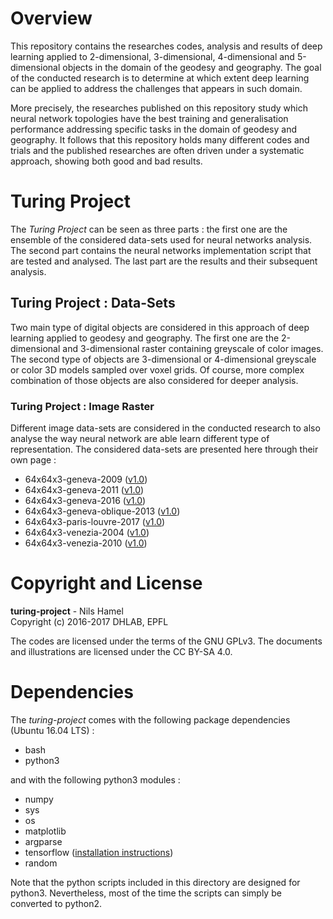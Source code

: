 # Overview

This repository contains the researches codes, analysis and results of deep learning applied to 2-dimensional, 3-dimensional, 4-dimensional and 5-dimensional objects in the domain of the geodesy and geography. The goal of the conducted research is to determine at which extent deep learning can be applied to address the challenges that appears in such domain.

More precisely, the researches published on this repository study which neural network topologies have the best training and generalisation performance addressing specific tasks in the domain of geodesy and geography. It follows that this repository holds many different codes and trials and the published researches are often driven under a systematic approach, showing both good and bad results.

# Turing Project

The _Turing Project_ can be seen as three parts : the first one are the ensemble of the considered data-sets used for neural networks analysis. The second part contains the neural networks implementation script that are tested and analysed. The last part are
the results and their subsequent analysis.

## Turing Project : Data-Sets

Two main type of digital objects are considered in this approach of deep learning applied to geodesy and geography. The first one are the 2-dimensional and 3-dimensional raster containing greyscale of color images. The second type of objects are 3-dimensional or 4-dimensional greyscale or color 3D models sampled over voxel grids. Of course, more complex combination of those objects are also considered for deeper analysis.

### Turing Project : Image Raster

Different image data-sets are considered in the conducted research to also analyse the way neural network are able learn different type of representation. The considered data-sets are presented here through their own page :

* 64x64x3-geneva-2009 ([v1.0](https://github.com/nils-hamel/turing-project/blob/master/doc/dataset/64x64x3-geneva-2009.md))
* 64x64x3-geneva-2011 ([v1.0](https://github.com/nils-hamel/turing-project/blob/master/doc/dataset/64x64x3-geneva-2011.md))
* 64x64x3-geneva-2016 ([v1.0](https://github.com/nils-hamel/turing-project/blob/master/doc/dataset/64x64x3-geneva-2016.md))
* 64x64x3-geneva-oblique-2013 ([v1.0](https://github.com/nils-hamel/turing-project/blob/master/doc/dataset/64x64x3-geneva-oblique-2013.md))
* 64x64x3-paris-louvre-2017 ([v1.0](https://github.com/nils-hamel/turing-project/blob/master/doc/dataset/64x64x3-paris-louvre-2017.md))
* 64x64x3-venezia-2004 ([v1.0](https://github.com/nils-hamel/turing-project/blob/master/doc/dataset/64x64x3-venezia-2004.md))
* 64x64x3-venezia-2010 ([v1.0](https://github.com/nils-hamel/turing-project/blob/master/doc/dataset/64x64x3-venezia-2010.md))

# Copyright and License

**turing-project** - Nils Hamel <br >
Copyright (c) 2016-2017 DHLAB, EPFL

The codes are licensed under the terms of the GNU GPLv3. The documents and illustrations are licensed under the CC BY-SA 4.0.

# Dependencies

The _turing-project_ comes with the following package dependencies (Ubuntu 16.04 LTS) :

* bash
* python3

and with the following python3 modules :

* numpy
* sys
* os
* matplotlib
* argparse
* tensorflow ([installation instructions](https://www.tensorflow.org/install/))
* random

Note that the python scripts included in this directory are designed for python3. Nevertheless, most of the time the scripts can simply be converted to python2.
